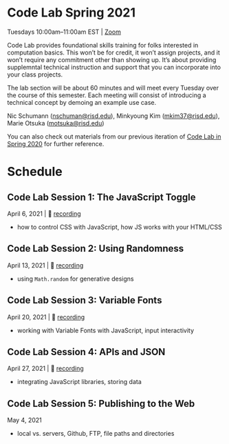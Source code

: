 # Code Lab Spring 2021

Tuesdays 10:00am–11:00am EST | [Zoom](https://risd.zoom.us/j/299845160)

Code Lab provides foundational skills training for folks interested in computation basics. This won’t be for credit, it won’t assign projects, and it won’t require any commitment other than showing up. It’s about providing supplemntal technical instruction and support that you can incorporate into your class projects.

The lab section will be about 60 minutes and will meet every Tuesday over the course of this semester. Each meeting will consist of introducing a technical concept by demoing an example use case.

Nic Schumann (nschuman@risd.edu),
Minkyoung Kim (mkim37@risd.edu),
Marie Otsuka (motsuka@risd.edu)

You can also check out materials from our previous iteration of [Code Lab in Spring 2020](https://github.com/RISD-Code-Lab/spring2020) for further reference.

# Schedule

## Code Lab Session 1: The JavaScript Toggle
April 6, 2021  |  🎥 [recording](https://risd.zoom.us/rec/share/pNRl1nNC7XfklySDIKqqgRWE4UrjJNkz5RTmjuiaXTp6S9m5nEjqhW3c6E2ZLMhl.m4Vhebdjar6O0LKm)
- how to control CSS with JavaScript, how JS works with your HTML/CSS


## Code Lab Session 2: Using Randomness
April 13, 2021  |  🎥 [recording](https://risd.zoom.us/rec/share/FLlg5WX-3-ibbNymPD-svl3EiUA9oZM-YVst2aT6eOJlfYv9Za8xZHucOflXGgTP.jjQRqd2Vg8Egmxj4)
- using  `Math.random` for generative designs

## Code Lab Session 3: Variable Fonts
April 20, 2021 | 🎥 [recording](https://risd.hosted.panopto.com/Panopto/Pages/Viewer.aspx?id=354d95e4-8a96-4ae9-8b0f-ad1001236c9d)
- working with Variable Fonts with JavaScript, input interactivity

## Code Lab Session 4: APIs and JSON
April 27, 2021 | 🎥 [recording](https://risd.zoom.us/rec/share/crx08sQ3kftCMv23qX4hQzDeWvm0jCOI4My5rZv4GVM7Dk62aj6crnrpKpHj1qXN.pf02g2t7IKUAQOce)
- integrating JavaScript libraries, storing data

## Code Lab Session 5: Publishing to the Web
May 4, 2021
- local vs. servers, Github, FTP, file paths and directories


